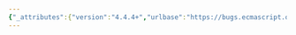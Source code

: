 ```yaml
---
{"_attributes":{"version":"4.4.4+","urlbase":"https://bugs.ecmascript.org/","maintainer":"dherman@mozilla.com"},"bug":{"bug_id":3309,"creation_ts":"2014-11-11 14:17:00 -0800","short_desc":"9.1.9 has an opportunity to assert","delta_ts":"2014-12-07 14:35:04 -0800","product":"Draft for 6th Edition","component":"editorial issue","version":"Rev 26: July 18, 2014 Draft","rep_platform":"All","op_sys":"All","bug_status":"RESOLVED","resolution":"FIXED","priority":"Normal","bug_severity":"enhancement","everconfirmed":true,"reporter":{"uid":"jorendorff","name":"Jason Orendorff"},"assigned_to":{"uid":"allen","name":"Allen Wirfs-Brock"},"long_desc":[{"commentid":10558,"comment_count":0,"who":{"uid":"jorendorff","name":"Jason Orendorff"},"bug_when":"2014-11-11 14:17:21 -0800","thetext":"http://people.mozilla.org/~jorendorff/es6-draft.html#sec-ordinary-object-internal-methods-and-internal-slots-set-p-v-receiver\n\nEliding substeps, the algorithm reads:\n\n> 2.  Let ownDesc be the result of calling the [[GetOwnProperty]] internal\n>     method of O with argument P.\n> 3.  ReturnIfAbrupt(ownDesc).\n> 4.  If ownDesc is undefined, then\n>     ...(substeps either set ownDesc to a PropertyDescriptor or return)\n> 5.  If IsDataDescriptor(ownDesc) is true, then\n>     ...(substeps always return)\n> 6.  If IsAccessorDescriptor(ownDesc) is true, then\n>     ...\n\nThere is an invariant that [[GetOwnProperty]] always returns either a complete PropertyDescriptor or undefined (6.1.7.3). A complete PropertyDescriptor is either a data descriptor or an accessor descriptor (6.2.4.6).\n\nSo when we reach step 6, IsAccessorDescriptor(ownDesc) can only be true. It can be asserted instead:\n\n> 6.  Else IsAccessorDescriptor(ownDesc),\n>     ..."},{"commentid":10796,"comment_count":1,"who":{"uid":"allen","name":"Allen Wirfs-Brock"},"bug_when":"2014-12-05 12:28:33 -0800","thetext":"fixed in rev29 editor's draft"},{"commentid":10880,"comment_count":2,"who":{"uid":"allen","name":"Allen Wirfs-Brock"},"bug_when":"2014-12-07 14:35:04 -0800","thetext":"fixed in rev29"}]}}
---
```

